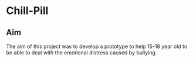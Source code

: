 # Chill-Pill

## Aim
The aim of this project was to develop a prototype to help 15-18 year old to be able to deal with the emotional distress caused by bullying.
